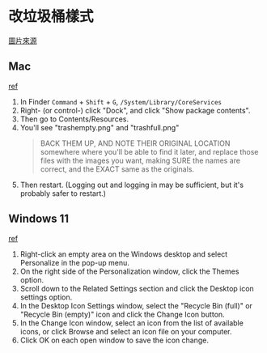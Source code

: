# 改垃圾桶樣式

[圖片來源](https://mobile.twitter.com/kk19940324/status/1603719824911110146)

## Mac

[ref](https://discussions.apple.com/thread/1853381)

1. In Finder `Command` + `Shift` + `G`, `/System/Library/CoreServices`
1. Right- (or control-) click "Dock", and click "Show package contents".
1. Then go to Contents/Resources.
1. You'll see "trashempty.png" and "trashfull.png"
    > BACK THEM UP, AND NOTE THEIR ORIGINAL LOCATION somewhere where you'll be able to find it later, and replace those files with the images you want, making SURE the names are correct, and the EXACT same as the originals.
1. Then restart. (Logging out and logging in may be sufficient, but it's probably safer to restart.)

## Windows 11

[ref](https://www.computerhope.com/issues/ch001021.htm#win11)

1. Right-click an empty area on the Windows desktop and select Personalize in the pop-up menu.
1. On the right side of the Personalization window, click the Themes option.
1. Scroll down to the Related Settings section and click the Desktop icon settings option.
1. In the Desktop Icon Settings window, select the "Recycle Bin (full)" or "Recycle Bin (empty)" icon and click the Change Icon button.
1. In the Change Icon window, select an icon from the list of available icons, or click Browse and select an icon file on your computer.
1. Click OK on each open window to save the icon change.
